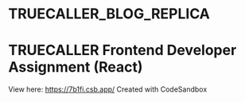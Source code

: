 # TRUECALLER_BLOG_REPLICA
# TRUECALLER Frontend Developer Assignment (React)
View here: https://7b1fi.csb.app/
Created with CodeSandbox
